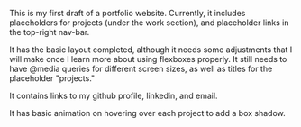 This is my first draft of a portfolio website. Currently, it includes placeholders for projects (under the work section), and placeholder links in the top-right nav-bar.

It has the basic layout completed, although it needs some adjustments that I will make once I learn more about using flexboxes properly. It still needs to have @media queries for different screen sizes, as well as titles for the placeholder "projects."

It contains links to my github profile, linkedin, and email.

It has basic animation on hovering over each project to add a box shadow.